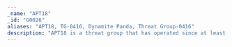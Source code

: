 ```yaml
---
_name: "APT18"
_id: "G0026"
aliases: "APT18, TG-0416, Dynamite Panda, Threat Group-0416"
description: "APT18 is a threat group that has operated since at least 2009 and has targeted a range of industries, including technology, manufacturing, human rights groups, government, and medical. "
---
```

